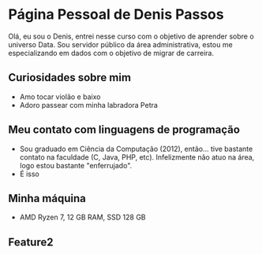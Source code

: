 # Página Pessoal de Denis Passos

Olá, eu sou o Denis, entrei nesse curso com o objetivo de aprender sobre o universo Data. Sou servidor público da área administrativa, estou me especializando em dados com o objetivo de migrar de carreira.

## Curiosidades sobre mim
 - Amo tocar violão e baixo
 - Adoro passear com minha labradora Petra

## Meu contato com linguagens de programação
 - Sou graduado em Ciência da Computação (2012), então... tive bastante contato na faculdade (C, Java, PHP, etc). Infelizmente não atuo na área, logo estou bastante "enferrujado".
 - É isso

## Minha máquina
 - AMD Ryzen 7, 12 GB RAM, SSD 128 GB


## Feature2 

